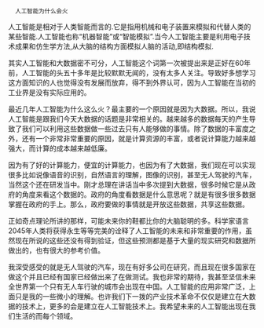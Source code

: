 
      人工智能为什么会火

人工智能是相对于人类智能而言的.它是指用机械和电子装置来模拟和代替人类的某些智能.人工智能也称“机器智能”或“智能模拟”.当今人工智能主要是利用电子技术成果和仿生学方法,从大脑的结构方面模拟人脑的活动,即结构模拟.

其实人工智能和大数据密不可分，人工智能这个词第一次被提出来是正好在60年前，人工智能的头五十多年是比较默默无闻的，没有太多人关注。导致好多想学习这方面知识的人也觉得没有发展而放弃，得不到外界认可，因为人工智能在当初的工业界是没有实际应用的。

最近几年人工智能为什么这么火？最主要的一个原因就是因为大数据。所以，我说人工智能是跟我们今天大数据的话题是非常相关的。越来越多的数据每天的产生导致了我们可以利用这些数据做一些过去只有人能够做的事情。除了数据的丰富度之外，还有一个非常非常重要的原因，就是计算资源的丰富，或者说计算能力越来越强大，而计算的成本越来越低廉。

因为有了好的计算能力，便宜的计算能力，也因为有了大数据，我们现在可以实现很多比如说像语音的识别，自然语言的理解，图像的识别，甚至无人驾驶的汽车，当然这个还在研发当中。刚才总理在讲话当中多次提到大数据，很多时候它是从政府的角度来看这个数据的。政府的角度看数据是什么意思呢？就是有很多很多数据掌握在政府的手上。那么，政府要做的事情就是开放这些数据，共享这些数据。

正如奇点理论所讲的那样，可能未来你的鞋都比你的大脑聪明的多。科学家语言2045年人类将获得永生等等完美的诠释了人工智能的未来和非常重要的作用，虽然现在所说的这些还没有得到验证，但这些预测都是基于大量的现实研究和数据所做出的，也有很大的参考价值。

我深受感受的就是无人驾驶的汽车，现在有好多公司在研究，而且现在很多国家在做这个并且已经有国家已经做出来了在做测试。我也非常的期待，我甚至坚信未来全世界第一个只有无人车行驶的城市会出现在中国。人工智能的应用非常广泛，上面只是我的一些微小的理解。也许我们下一拨的产业技术革命不仅仅是建立在大数据的技术上，更多的会是建立在人工智能技术上。我希望未来的人工智能出现在我们生活的而每个领域。